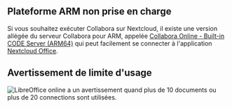 ## Plateforme ARM non prise en charge

Si vous souhaitez exécuter Collabora sur Nextcloud, il existe une version allégée du serveur Collabora pour ARM, appelée [Collabora Online - Built-in CODE Server (ARM64)](https://apps.nextcloud.com/apps/richdocumentscode_arm64) qui peut facilement se connecter à l'application [Nextcloud Office](https://apps.nextcloud.com/apps/richdocuments).

## Avertissement de limite d'usage

![LibreOffice online a un avertissement quand plus de 10 documents ou plus de 20 connections sont utilisées.](https://www.libreoffice.org/assets/Uploads/LibreOffice-Online-limit.png)
